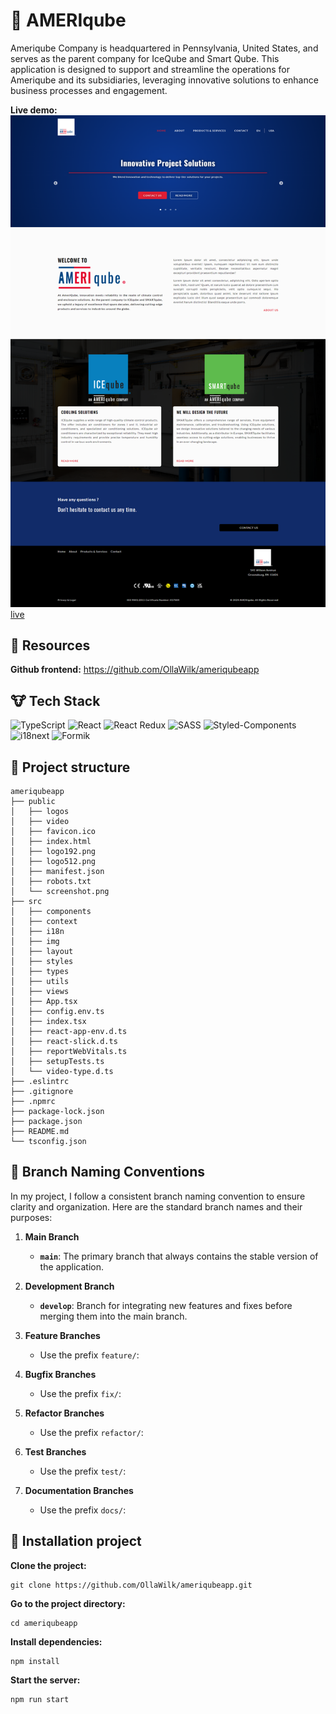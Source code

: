 # :construction_worker: AMERIqube

Ameriqube Company is headquartered in Pennsylvania, United States, and serves as the parent company for IceQube and Smart Qube. This application is designed to support and streamline the operations for Ameriqube and its subsidiaries, leveraging innovative solutions to enhance business processes and engagement.


**Live demo:** 
[![Click here to view the live site](public/screenshot.png)](https://ameriqubeapp.vercel.app/)
[live](https://ameriqubeapp.vercel.app/) 

## :bear: Resources

**Github frontend:** https://github.com/OllaWilk/ameriqubeapp 

## :cow: Tech Stack

![TypeScript](https://img.shields.io/badge/typescript-%23007ACC.svg?style=for-the-badge&logo=typescript&logoColor=white)
![React](https://img.shields.io/badge/react-%2320232a.svg?style=for-the-badge&logo=react&logoColor=%2361DAFB)
![React Redux](https://img.shields.io/badge/react--redux-%23764ABC.svg?style=for-the-badge&logo=redux&logoColor=white)
![SASS](https://img.shields.io/badge/SASS-hotpink.svg?style=for-the-badge&logo=SASS&logoColor=white)
![Styled-Components](https://img.shields.io/badge/styled--components-ffd700.svg?style=for-the-badge&logo=styled-components&logoColor=white)
![i18next](https://img.shields.io/badge/i18next-0052CC.svg?style=for-the-badge&logo=i18next&logoColor=white)
![Formik](https://img.shields.io/badge/formik-%23323330.svg?style=for-the-badge&logo=formik&logoColor=white)


## :camel: Project structure

```
ameriqubeapp
├── public
│   ├── logos
│   ├── video
│   ├── favicon.ico
│   ├── index.html
│   ├── logo192.png
│   ├── logo512.png
│   ├── manifest.json
│   ├── robots.txt
│   └── screenshot.png
├── src
│   ├── components
│   ├── context
│   ├── i18n
│   ├── img
│   ├── layout
│   ├── styles
│   ├── types
│   ├── utils
│   ├── views
│   ├── App.tsx
│   ├── config.env.ts
│   ├── index.tsx
│   ├── react-app-env.d.ts
│   ├── react-slick.d.ts
│   ├── reportWebVitals.ts
│   ├── setupTests.ts
│   └── video-type.d.ts
├── .eslintrc
├── .gitignore
├── .npmrc
├── package-lock.json
├── package.json
├── README.md
└── tsconfig.json

```

## 🦋 Branch Naming Conventions

In my project, I follow a consistent branch naming convention to ensure clarity and organization. Here are the standard branch names and their purposes:

1. **Main Branch**

   - **`main`**: The primary branch that always contains the stable version of the application.

2. **Development Branch**

   - **`develop`**: Branch for integrating new features and fixes before merging them into the main branch.

3. **Feature Branches**

   - Use the prefix `feature/`:

4. **Bugfix Branches**

   - Use the prefix `fix/`:

5. **Refactor Branches**

   - Use the prefix `refactor/`:

6. **Test Branches**

   - Use the prefix `test/`:

7. **Documentation Branches**

   - Use the prefix `docs/`:

## :dragon_face: Installation project

**Clone the project:**

```
git clone https://github.com/OllaWilk/ameriqubeapp.git
```

**Go to the project directory:**

```
cd ameriqubeapp
```

**Install dependencies:**

```
npm install
```

**Start the server:**

```
npm run start
```

